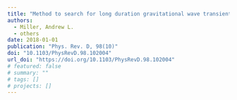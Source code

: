 ```yaml
---
title: "Method to search for long duration gravitational wave transients from isolated neutron stars using the generalized frequency-Hough transform"
authors:
  - Miller, Andrew L.
  - others
date: 2018-01-01
publication: "Phys. Rev. D, 98(10)"
doi: "10.1103/PhysRevD.98.102004"
url_doi: "https://doi.org/10.1103/PhysRevD.98.102004"
# featured: false
# summary: ""
# tags: []
# projects: []
---
```

